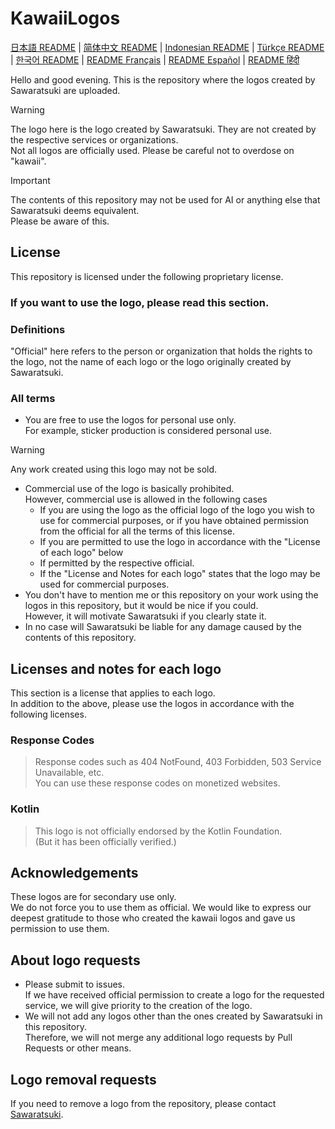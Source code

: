 # KawaiiLogos

[日本語 README](./README.md) | [简体中文 README](/README-zhHans.md) | [Indonesian README](/README-ID.md) | [Türkçe README](/README-tr.md) | [한국어 README](/README-kr.md) | [README Français](/README-fr.md) | [README Español](/README-es.md) | [README हिंदी](/README_HN.md)

Hello and good evening. This is the repository where the logos created by Sawaratsuki are uploaded.


> [!WARNING]
 The logo here is the logo created by Sawaratsuki. They are not created by the respective services or organizations.  
 Not all logos are officially used.
 Please be careful not to overdose on "kawaii".  

> [!IMPORTANT]
 The contents of this repository may not be used for AI or anything else that Sawaratsuki deems equivalent.  
 Please be aware of this.

## License

This repository is licensed under the following proprietary license.

### If you want to use the logo, please read this section.

### Definitions

"Official" here refers to the person or organization that holds the rights to the logo, not the name of each logo or the logo originally created by Sawaratsuki.

### All terms

- You are free to use the logos for personal use only.  
For example, sticker production is considered personal use.
> [!WARNING]
 Any work created using this logo may not be sold.
- Commercial use of the logo is basically prohibited.  
However, commercial use is allowed in the following cases
  - If you are using the logo as the official logo of the logo you wish to use for commercial purposes, or if you have obtained permission from the official for all the terms of this license.  
  - If you are permitted to use the logo in accordance with the "License of each logo" below
  - If permitted by the respective official.
  - If the "License and Notes for each logo" states that the logo may be used for commercial purposes.
- You don't have to mention me or this repository on your work using the logos in this repository, but it would be nice if you could.  
  However, it will motivate Sawaratsuki if you clearly state it.
- In no case will Sawaratsuki be liable for any damage caused by the contents of this repository.

## Licenses and notes for each logo

This section is a license that applies to each logo.  
In addition to the above, please use the logos in accordance with the following licenses.  

### Response Codes

> Response codes such as 404 NotFound, 403 Forbidden, 503 Service Unavailable, etc.  
You can use these response codes on monetized websites.

### Kotlin

> This logo is not officially endorsed by the Kotlin Foundation.  
(But it has been officially verified.)

## Acknowledgements

These logos are for secondary use only.  
We do not force you to use them as official.
We would like to express our deepest gratitude to those who created the kawaii logos and gave us permission to use them.

## About logo requests

- Please submit to issues.  
If we have received official permission to create a logo for the requested service, we will give priority to the creation of the logo.
- We will not add any logos other than the ones created by Sawaratsuki in this repository.  
  Therefore, we will not merge any additional logo requests by Pull Requests or other means.

## Logo removal requests

If you need to remove a logo from the repository, please contact [Sawaratsuki](https://x.com/sawaratsuki1004).
